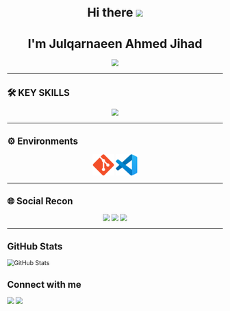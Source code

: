 <div align="center">

# Hi there <img src="https://raw.githubusercontent.com/TheDudeThatCode/TheDudeThatCode/master/Assets/Hi.gif" width="30">
# **I'm Julqarnaeen Ahmed Jihad** 
<img src="https://capsule-render.vercel.app/api?type=waving&color=152c40&height=300&section=header&text=JULQARNAEEN%20AHMED%20JIHAD&fontSize=50&fontColor=ffffff&animation=twinkling&fontAlignY=35&desc=🖥️%20SOFTWARE%20DEVELOPER%20🖥️&descAlign=center&descSize=20"/>

</div>

---

## 🛠️ KEY SKILLS
<div align="center">

<img src="https://skillicons.dev/icons?i=c,cpp,java,html,css&theme=dark" height="50" />

</div>

---

## ⚙️ Environments
<div align="center">

<img src="https://raw.githubusercontent.com/devicons/devicon/master/icons/git/git-original.svg" height="50"/>
<img src="https://raw.githubusercontent.com/devicons/devicon/master/icons/vscode/vscode-original.svg" height="50"/>

</div>

---

## 🌐 Social Recon
<div align="center">
<a href="https://x.com/julqarnaeen9?s=09"><img src="https://user-images.githubusercontent.com/74038190/241765460-cc4fe88c-7f7a-41d8-b449-34b7a178c1c6.gif" width="60"/></a>
<a href="https://www.instagram.com/zulqarnaeen.9"><img src="https://user-images.githubusercontent.com/74038190/241765923-4a35d14f-9b49-4e94-9f6f-5a5b31e379f2.gif" width="60"/></a>
<a href="https://www.facebook.com/julqarnaeen.9/"><img src="https://user-images.githubusercontent.com/74038190/241765765-6a6807a4-41ce-4c3e-b5e5-dcba78c3259e.gif" width="60"/></a>
</div>

---


## GitHub Stats
![GitHub Stats](https://github-readme-stats.vercel.app/api?username=julqarnaeen&show_icons=true&theme=radical)

## Connect with me
[<img src="https://img.shields.io/badge/LinkedIn-0077B5?style=for-the-badge&logo=linkedin&logoColor=white" />](https://linkedin.com/in/your-profile)
[<img src="https://img.shields.io/badge/GitHub-100000?style=for-the-badge&logo=github&logoColor=white" />](https://github.com/julqarnaeen)
